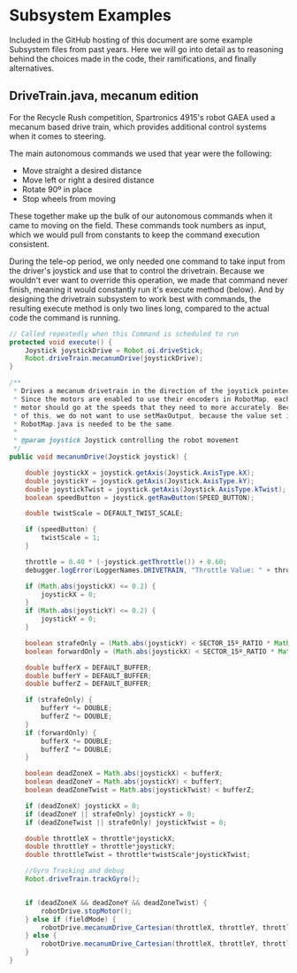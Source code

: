 # Subsystem Examples

Included in the GitHub hosting of this document are some example Subsystem
files from past years. Here we will go into detail as to reasoning behind
the choices made in the code, their ramifications, and finally alternatives.

## DriveTrain.java, mecanum edition

For the Recycle Rush competition, Spartronics 4915's robot GAEA used
a mecanum based drive train, which provides additional control systems
when it comes to steering.

The main autonomous commands we used that year were the following:
* Move straight a desired distance
* Move left or right a desired distance
* Rotate 90º in place
* Stop wheels from moving

These together make up the bulk of our autonomous commands when it came to
moving on the field. These commands took numbers as input, which we would
pull from constants to keep the command execution consistent.

During the tele-op period, we only needed one command to take input
from the driver's joystick and use that to control the drivetrain.
Because we wouldn't ever want to override this operation, we made that
command never finish, meaning it would constantly run it's execute method
(below). And by designing the drivetrain subsystem to work best with
commands, the resulting execute method is only two lines long, compared
to the actual code the command is running.

```java
// Called repeatedly when this Command is scheduled to run
protected void execute() {
    Joystick joystickDrive = Robot.oi.driveStick;
    Robot.driveTrain.mecanumDrive(joystickDrive);
}
```

```java
/**
 * Drives a mecanum drivetrain in the direction of the joystick pointed
 * Since the motors are enabled to use their encoders in RobotMap, each
 * motor should go at the speeds that they need to more accurately. Because
 * of this, we do not want to use setMaxOutput, because the value set in
 * RobotMap.java is needed to be the same.
 *
 * @param joystick Joystick controlling the robot movement
 */
public void mecanumDrive(Joystick joystick) {

    double joystickX = joystick.getAxis(Joystick.AxisType.kX);
    double joystickY = joystick.getAxis(Joystick.AxisType.kY);
    double joystickTwist = joystick.getAxis(Joystick.AxisType.kTwist);
    boolean speedButton = joystick.getRawButton(SPEED_BUTTON);

    double twistScale = DEFAULT_TWIST_SCALE;

    if (speedButton) {
        twistScale = 1;
    }

    throttle = 0.40 * (-joystick.getThrottle()) + 0.60;
    debugger.logError(LoggerNames.DRIVETRAIN, "Throttle Value: " + throttle);

    if (Math.abs(joystickX) <= 0.2) {
        joystickX = 0;
    }
    if (Math.abs(joystickY) <= 0.2) {
        joystickY = 0;
    }

    boolean strafeOnly = (Math.abs(joystickY) < SECTOR_15º_RATIO * Math.abs(joystickX));
    boolean forwardOnly = (Math.abs(joystickX) < SECTOR_15º_RATIO * Math.abs(joystickY));

    double bufferX = DEFAULT_BUFFER;
    double bufferY = DEFAULT_BUFFER;
    double bufferZ = DEFAULT_BUFFER;

    if (strafeOnly) {
        bufferY *= DOUBLE;
        bufferZ *= DOUBLE;
    }
    if (forwardOnly) {
        bufferX *= DOUBLE;
        bufferZ *= DOUBLE;
    }

    boolean deadZoneX = Math.abs(joystickX) < bufferX;
    boolean deadZoneY = Math.abs(joystickY) < bufferY;
    boolean deadZoneTwist = Math.abs(joystickTwist) < bufferZ;

    if (deadZoneX) joystickX = 0;
    if (deadZoneY || strafeOnly) joystickY = 0;
    if (deadZoneTwist || strafeOnly) joystickTwist = 0;

    double throttleX = throttle*joystickX;
    double throttleY = throttle*joystickY;
    double throttleTwist = throttle*twistScale*joystickTwist;

    //Gyro Tracking and debug
    Robot.driveTrain.trackGyro();


    if (deadZoneX && deadZoneY && deadZoneTwist) {
        robotDrive.stopMotor();
    } else if (fieldMode) {
        robotDrive.mecanumDrive_Cartesian(throttleX, throttleY, throttleTwist, gyroHeading);
    } else {
        robotDrive.mecanumDrive_Cartesian(throttleX, throttleY, throttleTwist, 0);
    }
}
```

